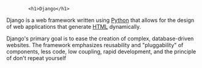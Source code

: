             <h1>Django</h1>

<p>Django is a web framework written using <a href="http://127.0.0.1:8000/wiki/Python">Python</a> that allows for the design of web applications that generate <a href="http://127.0.0.1:8000/wiki/HTML">HTML</a> dynamically.</p> Django's primary goal is to ease the creation of complex, database-driven websites. The framework emphasizes reusability and "pluggability" of components, less code, low coupling, rapid development, and the principle of don't repeat yourself

        